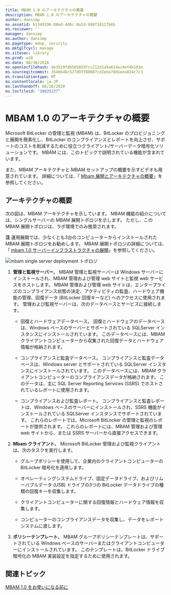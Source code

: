 ```yaml
---
title: MBAM 1.0 のアーキテクチャの概要
description: MBAM 1.0 のアーキテクチャの概要
author: dansimp
ms.assetid: b1349196-88ed-4d6c-8a1d-998f18127b6b
ms.reviewer: ''
manager: dansimp
ms.author: dansimp
ms.pagetype: mdop, security
ms.mktglfcycl: manage
ms.sitesec: library
ms.prod: w10
ms.date: 08/30/2016
ms.openlocfilehash: de3529fdb565859fcc212d1a9a614ac4ef4b183e
ms.sourcegitcommit: 354664bc527d93f80687cd2eba70d1eea024c7c3
ms.translationtype: MT
ms.contentlocale: ja-JP
ms.lasthandoff: 06/26/2020
ms.locfileid: "10825237"
---
```

# MBAM 1.0 のアーキテクチャの概要


Microsoft BitLocker の管理と監視 (MBAM) は、BitLocker のプロビジョニングと展開を簡素化し、BitLocker のコンプライアンスとレポートを向上させ、サポートのコストを削減するために役立つクライアント/サーバーデータ暗号化ソリューションです。 MBAM には、このトピックで説明されている機能が含まれています。

また、MBAM アーキテクチャと MBAM セットアップの概要を示すビデオも用意されています。 詳細については、「 [Mbam 展開とアーキテクチャの概要](https://go.microsoft.com/fwlink/p/?LinkId=258392)」を参照してください。

## アーキテクチャの概要


次の図は、MBAM アーキテクチャを示しています。 MBAM 機能の紹介については、シングルサーバーの MBAM 展開トポロジを示します。 ただし、この MBAM 展開トポロジは、ラボ環境でのみ推奨されます。

**注** 運用展開では、少なくとも3台のコンピューターからインストールされた MBAM 展開トポロジをお勧めします。 MBAM 展開トポロジの詳細については、「 [mbam 1.0 サーバーインフラストラクチャの展開](deploying-the-mbam-10-server-infrastructure.md)」を参照してください。

 

![mbam single server deployment トポロジ](images/mbam-1-server.jpg)

1.  **管理と監視サーバー**。 MBAM 管理と監視サーバーは Windows サーバーにインストールされ、MBAM 管理および管理 web サイトと監視 web サービスをホストします。 MBAM 管理および管理 web サイトは、エンタープライズのコンプライアンス状態の決定、アクティビティの監査、ハードウェア機能の管理、回復データ (BitLocker 回復キーなど) へのアクセスに使用されます。 管理および監視サーバーは、次のデータベースとサービスに接続します。

    -   回復とハードウェアデータベース。 回復とハードウェアのデータベースは、Windows ベースのサーバーとサポートされている SQLServer インスタンスにインストールされています。 このデータベースには、MBAM クライアントコンピューターから収集された回復データとハードウェア情報が格納されます。

    -   コンプライアンスと監査データベース。 コンプライアンスと監査データベースは、Windows server とサポートされている SQLServer インスタンスにインストールされています。 このデータベースには、MBAM クライアントコンピューターのコンプライアンスデータが格納されます。 このデータは、主に SQL Server Reporting Services (SSRS) でホストされているレポートに使用されます。

    -   コンプライアンスおよび監査レポート。 コンプライアンスと監査レポートは、Windows ベースのサーバーにインストールされ、SSRS 機能がインストールされている SQLServer インスタンスでサポートされています。 これらのレポートでは、Microsoft BitLocker の管理と監視のレポートが提供されます。 これらのレポートには、MBAM 管理および管理 web サイトから、または SSRS サーバーから直接アクセスできます。

2.  **Mbam クライアント**。 Microsoft BitLocker 管理および監視クライアントは、次のタスクを実行します。

    -   グループポリシーを使用して、企業内のクライアントコンピューターの BitLocker 暗号化を適用します。

    -   オペレーティングシステムドライブ、固定データドライブ、およびリムーバブルデータ (USB) ドライブの3つの BitLocker データドライブの種類の回復キーを収集します。

    -   クライアントコンピューターに関する回復情報とハードウェア情報を収集します。

    -   コンピューターのコンプライアンスデータを収集し、データをレポートシステムに渡します。

3.  **ポリシーテンプレート**。 MBAM グループポリシーテンプレートは、サポートされている Windows ベースのサーバーまたはクライアントコンピューターにインストールされています。 このテンプレートは、BitLocker ドライブ暗号化の MBAM 実装設定を指定するために使用されます。

## 関連トピック


[MBAM 1.0 をお使いになる前に](getting-started-with-mbam-10.md)

 

 





